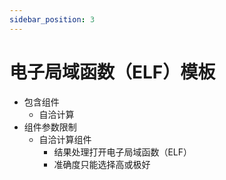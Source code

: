 ```yaml
---
sidebar_position: 3
---
```


# 电子局域函数（ELF）模板

- 包含组件
  - 自洽计算
- 组件参数限制
  - 自洽计算组件
    - 结果处理打开电子局域函数（ELF）
    - 准确度只能选择高或极好

